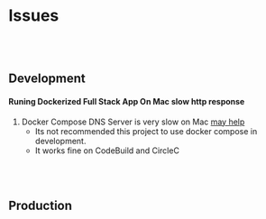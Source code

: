 # Issues

<br/>
<br/>

## Development

#### Runing Dockerized Full Stack App On Mac slow http response

1. Docker Compose DNS Server is very slow on Mac [may help](https://docker-sync.readthedocs.io/en/latest/advanced/how-it-works.html#native-osx-in-depth)
   - Its not recommended this project to use docker compose in development.
   - It works fine on CodeBuild and CircleC

<br/>
<br/>

## Production
